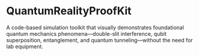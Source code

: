 # QuantumRealityProofKit
A code-based simulation toolkit that visually demonstrates foundational quantum mechanics phenomena—double-slit interference, qubit superposition, entanglement, and quantum tunneling—without the need for lab equipment.
